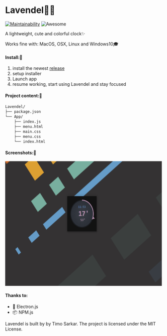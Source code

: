 # Lavendel🦄✨

 [![Maintainability](https://api.codeclimate.com/v1/badges/8a4645a372991cdcf735/maintainability)](https://codeclimate.com/github/timo-cmd/Lavendel/maintainability)
![Awesome](https://cdn.rawgit.com/sindresorhus/awesome/d7305f38d29fed78fa85652e3a63e154dd8e8829/media/badge.svg)

A lightweight, cute and colorful clock✨ 

Works fine with: MacOS, OSX, Linux and Windows10🎓

#### Install:🚀

1. install the newest [release](https://github.com/timo-cmd/Lavendel/releases/tag/v0.1.3)
2. setup installer
3. Launch app
4. resume working, start using Lavendel and stay focused

#### Project content:💼

```
Lavendel/
├── package.json
└── App/
    ├── index.js
    ├── menu.html
    ├── main.css
    ├── menu.css
    └── index.html
```

#### Screenshots:🎩


<img src="https://github.com/timo-cmd/Lavendel/blob/master/lavendel.png?raw=true" height="400"></img>

#### Thanks to:

- 🦄 Electron.js 
- 📦 NPM.js




Lavendel is built by by Timo Sarkar. The project is licensed under the MIT License.
